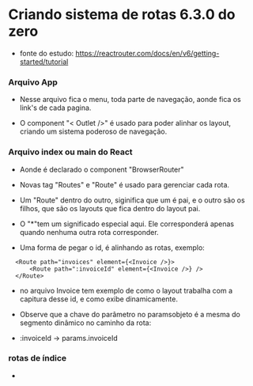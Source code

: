 # Criando sistema de rotas 6.3.0 do zero


- fonte do estudo: https://reactrouter.com/docs/en/v6/getting-started/tutorial

### Arquivo App

- Nesse arquivo fica o menu, toda parte de navegação, aonde fica os link's de cada pagina.

- O component "< Outlet />" é usado para poder alinhar os layout, criando um sistema poderoso de navegação.


### Arquivo index ou main do React

- Aonde é declarado o component "BrowserRouter"

- Novas tag "Routes" e "Route" é usado para gerenciar cada rota.

- Um "Route" dentro do outro, siginifica que um é pai, e o outro são os filhos, que são os layouts que fica dentro do layout pai.

- O "*"tem um significado especial aqui. Ele corresponderá apenas quando nenhuma outra rota corresponder.

- Uma forma de pegar o id, é alinhando as rotas, exemplo:

<blockquete>

      <Route path="invoices" element={<Invoice />}>
          <Route path=":invoiceId" element={<Invoice />} />
      </Route>

</blockquete>

- no arquivo Invoice tem exemplo de como o layout trabalha com a capitura desse id, e como exibe dinamicamente.

- Observe que a chave do parâmetro no paramsobjeto é a mesma do segmento dinâmico no caminho da rota:

- :invoiceId -> params.invoiceId


### rotas de índice

-

<blockquete>

</blockquete>